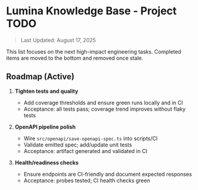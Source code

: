 # Lumina Knowledge Base - Project TODO

> Last Updated: August 17, 2025

This list focuses on the next high-impact engineering tasks. Completed items are moved to the bottom and removed once stale.

## Roadmap (Active)

1.  **Tighten tests and quality**
    - Add coverage thresholds and ensure green runs locally and in CI
    - Acceptance: all tests pass; coverage trend improves without flaky tests

2.  **OpenAPI pipeline polish**
    - Wire `src/openapi/save-openapi-spec.ts` into scripts/CI
    - Validate emitted spec; add/update unit tests
    - Acceptance: artifact generated and validated in CI

3.  **Health/readiness checks**
    - Ensure endpoints are CI-friendly and document expected responses
    - Acceptance: probes tested; CI health checks green

